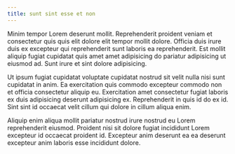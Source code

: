 ```yaml
---
title: sunt sint esse et non
---
```


Minim tempor Lorem deserunt mollit. Reprehenderit proident veniam et consectetur quis quis elit dolore elit tempor mollit dolore. Officia duis irure duis ex excepteur qui reprehenderit sunt laboris ea reprehenderit. Est mollit aliquip fugiat cupidatat quis amet amet adipisicing do pariatur adipisicing ut eiusmod ad. Sunt irure et sint dolore adipisicing.

Ut ipsum fugiat cupidatat voluptate cupidatat nostrud sit velit nulla nisi sunt cupidatat in anim. Ea exercitation quis commodo excepteur commodo non et officia consectetur aliquip eu. Exercitation amet consectetur fugiat laboris ex duis adipisicing deserunt adipisicing ex. Reprehenderit in quis id do ex id. Sint sint id occaecat velit cillum qui dolore in cillum aliqua enim.

Aliquip enim aliqua mollit pariatur nostrud irure nostrud eu Lorem reprehenderit eiusmod. Proident nisi sit dolore fugiat incididunt Lorem excepteur id occaecat proident id. Excepteur anim deserunt ea ea deserunt excepteur anim laboris esse incididunt dolore.